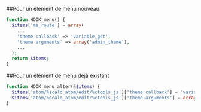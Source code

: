 ##Pour un élément de menu nouveau
```php
function HOOK_menu() {
  $items['ma_route'] = array(
    ...
    'theme callback' => 'variable_get',
    'theme arguments' => array('admin_theme'),
    ...
  );
  return $items;
}
```
##Pour un élément de menu déjà existant
```php
function HOOK_menu_alter(&$items) {
  $items['atom/%scald_atom/edit/%ctools_js']['theme callback'] = 'variable_get';
  $items['atom/%scald_atom/edit/%ctools_js']['theme arguments'] = array('admin_theme');
}
```
